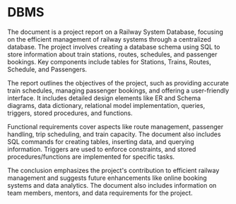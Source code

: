 # DBMS
The document is a project report on a Railway System Database, focusing on the efficient management of railway systems through a centralized database. The project involves creating a database schema using SQL to store information about train stations, routes, schedules, and passenger bookings. Key components include tables for Stations, Trains, Routes, Schedule, and Passengers.

The report outlines the objectives of the project, such as providing accurate train schedules, managing passenger bookings, and offering a user-friendly interface. It includes detailed design elements like ER and Schema diagrams, data dictionary, relational model implementation, queries, triggers, stored procedures, and functions.

Functional requirements cover aspects like route management, passenger handling, trip scheduling, and train capacity. The document also includes SQL commands for creating tables, inserting data, and querying information. Triggers are used to enforce constraints, and stored procedures/functions are implemented for specific tasks.

The conclusion emphasizes the project's contribution to efficient railway management and suggests future enhancements like online booking systems and data analytics. The document also includes information on team members, mentors, and data requirements for the project.
